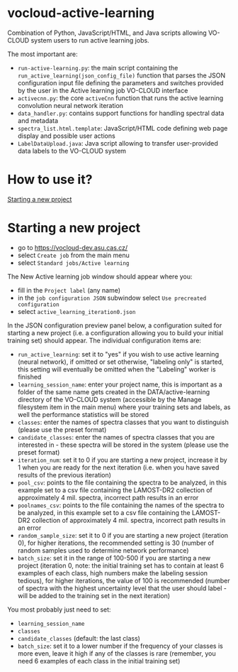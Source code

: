 # vocloud-active-learning
Combination of Python, JavaScript/HTML, and Java scripts allowing VO-CLOUD system users to run active learning jobs.

The most important are:
  - `run-active-learning.py`: the main script containing the `run_active_learning(json_config_file)` function that parses the JSON configuration input file defining the parameters and switches provided by the user in the Active learning job VO-CLOUD interface
  - `activecnn.py`: the core `activeCnn` function that runs the active learning convolution neural network iteration
  - `data_handler.py`: contains support functions for handling spectral data and metadata
  - `spectra_list.html.template`: JavaScript/HTML code defining web page display and possible user actions 
  - `LabelDataUpload.java`: Java script allowing to transfer user-provided data labels to the VO-CLOUD system 
  
# How to use it?

[Starting a new project](./documentation/starting_a_new_project.md)

# Starting a new project

- go to https://vocloud-dev.asu.cas.cz/
- select `Create job` from the main menu
- select `Standard jobs/Active learning`

The New Active learning job window should appear where you:
- fill in the `Project label` (any name)
- in the `job configuration JSON` subwindow select `Use precreated configuration`
- select `active_learning_iteration0.json`

In the JSON configuration preview panel below, a configuration suited for starting a new project (i.e. a configuration allowing you to build your initial training set) should appear. The individual configuration items are:
- `run_active_learning`: set it to "yes" if you wish to use active learning (neural network), if omitted or set otherwise, "labeling only" is started, this setting will eventually be omitted when the "Labeling" worker is finished
- `learning_session_name`: enter your project name, this is important as a folder of the same name gets created in the DATA/active-learning directory of the VO-CLOUD system (accessible by the Manage filesystem item in the main menu) where your training sets and labels, as well the performance statistics will be stored
- `classes`: enter the names of spectra classes that you want to distinguish (please use the preset format)
- `candidate_classes`: enter the names of spectra classes that you are interested in - these spectra will be stored in the system (please use the preset format)
- `iteration_num`: set it to 0 if you are starting a new project, increase it by 1 when you are ready for the next iteration (i.e. when you have saved results of the previous iteration)
- `pool_csv`: points to the file containing the spectra to be analyzed, in this example set to a csv file containing the LAMOST-DR2 collection of approximately 4 mil. spectra, incorrect path results in an error   
- `poolnames_csv`: points to the file containing the names of the spectra to be analyzed, in this example set to a csv file containing the LAMOST-DR2 collection of approximately 4 mil. spectra, incorrect path results in an error 
- `random_sample_size`: set it to 0 if you are starting a new project (iteration 0), for higher iterations, the recommended setting is 30 (number of random samples used to determine network performance)
- `batch_size`: set it in the range of 100-500 if you are starting a new project (iteration 0, note: the initial training set has to contain at least 6 examples of each class, high numbers make the labeling session tedious), for higher iterations, the value of 100 is recommended (number of spectra with the highest uncertainty level that the user should label - will be added to the training set in the next iteration)

You most probably just need to set:
- `learning_session_name`
- `classes`
- `candidate_classes` (default: the last class)
- `batch_size`: set it to a lower number if the frequency of your classes is more even, leave it high if any of the classes is rare (remember, you need 6 examples of each class in the initial training set)
